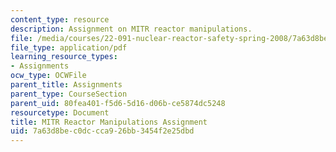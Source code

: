 ```yaml
---
content_type: resource
description: Assignment on MITR reactor manipulations.
file: /media/courses/22-091-nuclear-reactor-safety-spring-2008/7a63d8bec0dccca926bb3454f2e25dbd_MIT22_091S08_assn01.pdf
file_type: application/pdf
learning_resource_types:
- Assignments
ocw_type: OCWFile
parent_title: Assignments
parent_type: CourseSection
parent_uid: 80fea401-f5d6-5d16-d06b-ce5874dc5248
resourcetype: Document
title: MITR Reactor Manipulations Assignment
uid: 7a63d8be-c0dc-cca9-26bb-3454f2e25dbd
---
```

